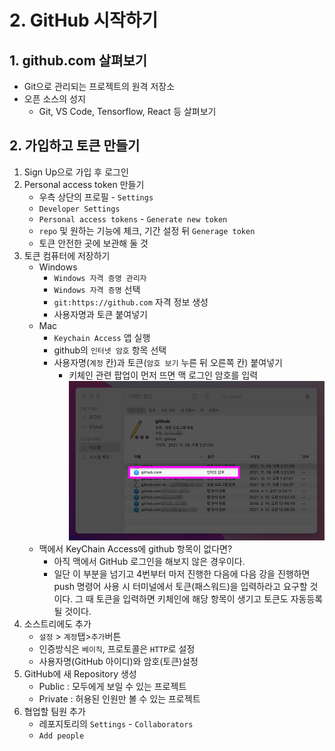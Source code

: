 # 2. GitHub 시작하기

## 1. github.com 살펴보기
- Git으로 관리되는 프로젝트의 원격 저장소
- 오픈 소스의 성지
  - Git, VS Code, Tensorflow, React 등 살펴보기

## 2. 가입하고 토큰 만들기
1. Sign Up으로 가입 후 로그인
2. Personal access token 만들기
   - 우측 상단의 프로필 - `Settings`
   - `Developer Settings`
   - `Personal access tokens` - `Generate new token`
   - `repo` 및 원하는 기능에 체크, 기간 설정 뒤 `Generage token`
   - 토큰 안전한 곳에 보관해 둘 것
3. 토큰 컴퓨터에 저장하기
    - Windows 
      - `Windows 자격 증명 관리자`
      - `Windows 자격 증명` 선택
      - `git:https://github.com` 자격 정보 생성
      - 사용자명과 토큰 붙여넣기
    - Mac
      - `Keychain Access` 앱 실행
      - github의 `인터넷 암호` 항목 선택
      - 사용자명(`계정` 칸)과 토큰(`암호 보기` 누른 뒤 오른쪽 칸) 붙여넣기
        - 키체인 관련 팝업이 먼저 뜨면 맥 로그인 암호를 입력
  ![](Images/2023-04-30-21-58-43.png)
    - 맥에서 KeyChain Access에 github 항목이 없다면?
      - 아직 맥에서 GitHub 로그인을 해보지 않은 경우이다.
      - 일단 이 부분을 넘기고 4번부터 마저 진행한 다음에 다음 강을 진행하면 push 명령어 사용 시 터미널에서 토큰(패스워드)을 입력하라고 요구할 것이다. 그 때 토큰을 입력하면 키체인에 해당 항목이 생기고 토큰도 자동등록될 것이다.
1. 소스트리에도 추가
   - `설정` > `계정`탭>`추가`버튼
   - 인증방식은 `베이직`, 프로토콜은 `HTTP`로 설정
   - 사용자명(GitHub 아이디)와 암호(토큰)설정
2. GitHub에 새 Repository 생성
    - Public : 모두에게 보일 수 있는 프로젝트
    - Private : 허용된 인원만 볼 수 있는 프로젝트
3. 협업할 팀원 추가
   - 레포지토리의 `Settings` - `Collaborators`
   - `Add people`